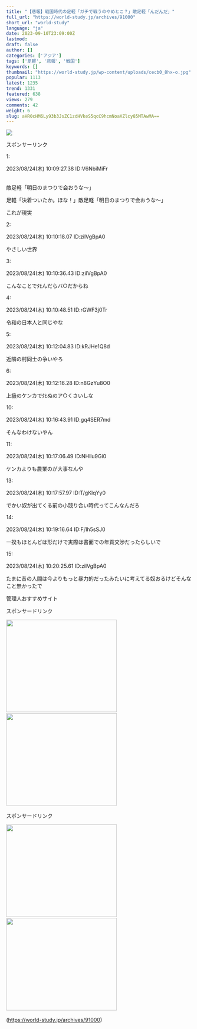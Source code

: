 ```yaml
---
title: "【悲報】戦国時代の足軽「ガチで戦うのやめとこ？」敵足軽「んだんだ」"
full_url: "https://world-study.jp/archives/91000"
short_url: "world-study"
language: "ja"
date: 2023-09-10T23:09:00Z
lastmod: 
draft: false
author: []
categories: ['アジア']
tags: ['足軽', '悲報', '戦国']
keywords: []
thumbnail: "https://world-study.jp/wp-content/uploads/cecb0_8hx-o.jpg"
popular: 1113
latest: 1235
trend: 1331
featured: 638
views: 279
comments: 42
weight: 6
slug: aHR0cHM6Ly93b3JsZC1zdHVkeS5qcC9hcmNoaXZlcy85MTAwMA==
---
```


![](https://world-study.jp/wp-content/uploads/cecb0_8hx-o.jpg)

<div><p class='ps-label'>スポンサーリンク</p><p class='ps-widget'></p><p class='t_h'><p>1: <p> 2023/08/24(木) 10:09:27.38 ID:V6NbiMiFr</p></p></p><span><br> 敵足軽「明日のまつりで会おうな～」<p>足軽「決着ついたか。ほな！」敵足軽「明日のまつりで会おうな～」</p><p>これが現実 </p></span><p></p><p class='t_h'><p>2: <p> 2023/08/24(木) 10:10:18.07 ID:zilVgBpA0</p></p></p><p class='t_b'><p> やさしい世界 </p></p><p class='t_h'><p>3: <p> 2023/08/24(木) 10:10:36.43 ID:zilVgBpA0</p></p></p><p class='t_b'><p> こんなことでﾀﾋんだらバ○だからね </p></p><p class='t_h'><p>4: <p> 2023/08/24(木) 10:10:48.51 ID:rGWF3j0Tr</p></p></p><p class='t_b'><p> 令和の日本人と同じやな </p></p><p class='t_h'><p>5: <p> 2023/08/24(木) 10:12:04.83 ID:kRJHe1Q8d</p></p></p><p class='t_b'><p> 近隣の村同士の争いやろ </p></p><p class='t_h'><p>6: <p> 2023/08/24(木) 10:12:16.28 ID:n8GzYu8O0</p></p></p><p class='t_b'><p> 上級のケンカでﾀﾋぬのア○くさいしな </p></p><p class='t_h'><p>10: <p> 2023/08/24(木) 10:16:43.91 ID:gq4SER7md</p></p></p><p class='t_b'><p> そんなわけないやん </p></p><p class='t_h'><p>11: <p> 2023/08/24(木) 10:17:06.49 ID:NHllu9Gi0</p></p></p><p class='t_b'><p> ケンカよりも農業のが大事なんや </p></p><p class='t_h'><p>13: <p> 2023/08/24(木) 10:17:57.97 ID:T/gKlqYy0</p></p></p><p class='t_b'><p> でかい奴が出てくる前の小競り合い時代ってこんなんだろ </p></p><p class='t_h'><p>14: <p> 2023/08/24(木) 10:19:16.64 ID:Fj1h5sSJ0</p></p></p><p class='t_b'><p> 一揆もほとんどは形だけで実際は書面での年貢交渉だったらしいで </p></p><p class='t_h'><p>15: <p> 2023/08/24(木) 10:20:25.61 ID:zilVgBpA0</p></p></p><p class='t_b'><p> たまに昔の人間は今よりもっと暴力的だったみたいに考えてる奴おるけどそんなこと無かったで </p></p> <p class='textwidget custom-html-widget'></p><p class='top_rss_down_title'> 管理人おすすめサイト </p> <p class='rss4'> </p><p class='posts-under-1'>スポンサードリンク</p><a href='https://hb.afl.rakuten.co.jp/hsc/22147dca.3eb27a4d.22147dcb.ab9930ba/?link_type=pict&ut=eyJwYWdlIjoic2hvcCIsInR5cGUiOiJwaWN0IiwiY29sIjoxLCJjYXQiOiI0NCIsImJhbiI6IjQ2MDEzNSIsImFtcCI6ZmFsc2V9' target='_blank' rel='nofollow sponsored noopener'><img src='https://hbb.afl.rakuten.co.jp/hsb/22147dca.3eb27a4d.22147dcb.ab9930ba/?me_id=1&me_adv_id=460135&t=pict' border='0' alt='' title=''></a> <br> <a href='https://px.a8.net/svt/ejp?a8mat=3TD6WR+3C9O2A+2PEO+1I1IKX' rel='nofollow'> <img border='0' width='300' height='250' alt='' src='https://www23.a8.net/svt/bgt?aid=230722875202&wid=005&eno=01&mid=s00000012624009077000&mc=1'></a> <img border='0' width='1' height='1' src='https://www10.a8.net/0.gif?a8mat=3TD6WR+3C9O2A+2PEO+1I1IKX' alt=''> <a href='https://px.a8.net/svt/ejp?a8mat=3TD6WR+4491HU+54ZG+609HT' rel='nofollow'> <img border='0' width='300' height='250' alt='' src='https://www29.a8.net/svt/bgt?aid=230722875249&wid=005&eno=01&mid=s00000023974001009000&mc=1'></a> <img border='0' width='1' height='1' src='https://www18.a8.net/0.gif?a8mat=3TD6WR+4491HU+54ZG+609HT' alt=''> <p class='posts-under-1'>スポンサードリンク</p><a href='https://px.a8.net/svt/ejp?a8mat=3BQDI5+2RFHW2+3D3Q+65U41' rel='nofollow'> <img border='0' width='300' height='250' alt='' src='https://www28.a8.net/svt/bgt?aid=201104861167&wid=005&eno=01&mid=s00000015695001035000&mc=1'></a> <img border='0' width='1' height='1' src='https://www17.a8.net/0.gif?a8mat=3BQDI5+2RFHW2+3D3Q+65U41' alt=''> <a href='https://px.a8.net/svt/ejp?a8mat=3H5J7Z+P0B9U+50+35UAKX' rel='nofollow'> <img border='0' width='300' height='250' alt='' src='https://www23.a8.net/svt/bgt?aid=210210191042&wid=005&eno=01&mid=s00000000018019121000&mc=1'></a> <img border='0' width='1' height='1' src='https://www10.a8.net/0.gif?a8mat=3H5J7Z+P0B9U+50+35UAKX' alt=''> </div>

(https://world-study.jp/archives/91000)

